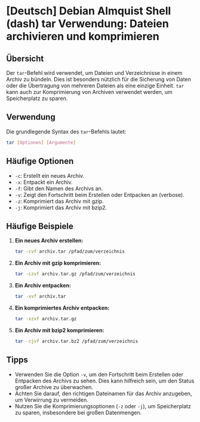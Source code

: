 # [Deutsch] Debian Almquist Shell (dash) tar Verwendung: Dateien archivieren und komprimieren

## Übersicht
Der `tar`-Befehl wird verwendet, um Dateien und Verzeichnisse in einem Archiv zu bündeln. Dies ist besonders nützlich für die Sicherung von Daten oder die Übertragung von mehreren Dateien als eine einzige Einheit. `tar` kann auch zur Komprimierung von Archiven verwendet werden, um Speicherplatz zu sparen.

## Verwendung
Die grundlegende Syntax des `tar`-Befehls lautet:

```bash
tar [Optionen] [Argumente]
```

## Häufige Optionen
- `-c`: Erstellt ein neues Archiv.
- `-x`: Entpackt ein Archiv.
- `-f`: Gibt den Namen des Archivs an.
- `-v`: Zeigt den Fortschritt beim Erstellen oder Entpacken an (verbose).
- `-z`: Komprimiert das Archiv mit gzip.
- `-j`: Komprimiert das Archiv mit bzip2.

## Häufige Beispiele
1. **Ein neues Archiv erstellen:**
   ```bash
   tar -cvf archiv.tar /pfad/zum/verzeichnis
   ```

2. **Ein Archiv mit gzip komprimieren:**
   ```bash
   tar -czvf archiv.tar.gz /pfad/zum/verzeichnis
   ```

3. **Ein Archiv entpacken:**
   ```bash
   tar -xvf archiv.tar
   ```

4. **Ein komprimiertes Archiv entpacken:**
   ```bash
   tar -xzvf archiv.tar.gz
   ```

5. **Ein Archiv mit bzip2 komprimieren:**
   ```bash
   tar -cjvf archiv.tar.bz2 /pfad/zum/verzeichnis
   ```

## Tipps
- Verwenden Sie die Option `-v`, um den Fortschritt beim Erstellen oder Entpacken des Archivs zu sehen. Dies kann hilfreich sein, um den Status großer Archive zu überwachen.
- Achten Sie darauf, den richtigen Dateinamen für das Archiv anzugeben, um Verwirrung zu vermeiden.
- Nutzen Sie die Komprimierungsoptionen (`-z` oder `-j`), um Speicherplatz zu sparen, insbesondere bei großen Datenmengen.